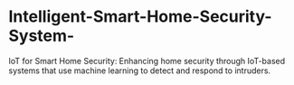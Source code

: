 # Intelligent-Smart-Home-Security-System-
IoT for Smart Home Security: Enhancing home security through IoT-based systems that use machine learning to detect and respond to intruders.
